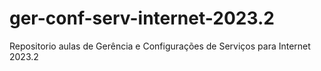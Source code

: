 # ger-conf-serv-internet-2023.2
 Repositorio aulas de Gerência e Configurações de Serviços para Internet 2023.2
